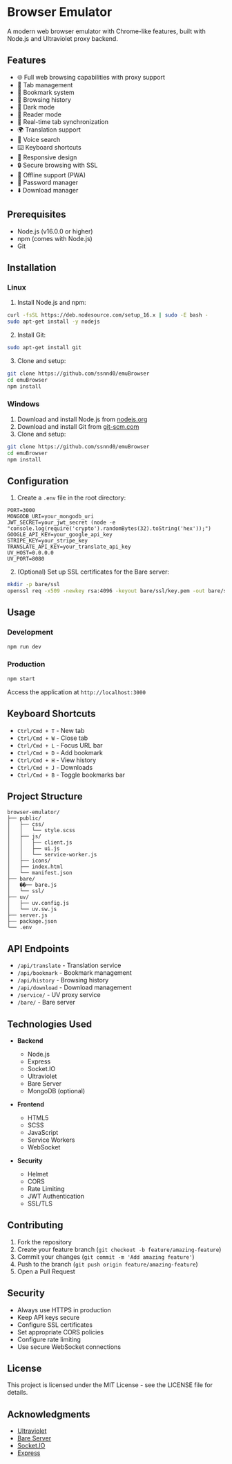 # Browser Emulator

A modern web browser emulator with Chrome-like features, built with Node.js and Ultraviolet proxy backend.

## Features

- 🌐 Full web browsing capabilities with proxy support
- 📑 Tab management
- 🔖 Bookmark system
- 📜 Browsing history
- 🌙 Dark mode
- 📖 Reader mode
- 🔄 Real-time tab synchronization
- 🌍 Translation support
- 🎤 Voice search
- ⌨️ Keyboard shortcuts
- 📱 Responsive design
- 🔒 Secure browsing with SSL
- 💾 Offline support (PWA)
- 🔑 Password manager
- ⬇️ Download manager

## Prerequisites

- Node.js (v16.0.0 or higher)
- npm (comes with Node.js)
- Git

## Installation

### Linux

1. Install Node.js and npm:
```bash
curl -fsSL https://deb.nodesource.com/setup_16.x | sudo -E bash -
sudo apt-get install -y nodejs
```

2. Install Git:
```bash
sudo apt-get install git
```

3. Clone and setup:
```bash
git clone https://github.com/ssnnd0/emuBrowser
cd emuBrowser
npm install
```

### Windows

1. Download and install Node.js from [nodejs.org](https://nodejs.org/)
2. Download and install Git from [git-scm.com](https://git-scm.com/download/win)
3. Clone and setup:
```bash
git clone https://github.com/ssnnd0/emuBrowser
cd emuBrowser
npm install
```

## Configuration

1. Create a `.env` file in the root directory:
```env
PORT=3000
MONGODB_URI=your_mongodb_uri
JWT_SECRET=your_jwt_secret (node -e "console.log(require('crypto').randomBytes(32).toString('hex'));")
GOOGLE_API_KEY=your_google_api_key
STRIPE_KEY=your_stripe_key
TRANSLATE_API_KEY=your_translate_api_key
UV_HOST=0.0.0.0
UV_PORT=8080
```

2. (Optional) Set up SSL certificates for the Bare server:
```bash
mkdir -p bare/ssl
openssl req -x509 -newkey rsa:4096 -keyout bare/ssl/key.pem -out bare/ssl/cert.pem -days 365 -nodes
```

## Usage

### Development
```bash
npm run dev
```

### Production
```bash
npm start
```

Access the application at `http://localhost:3000`

## Keyboard Shortcuts

- `Ctrl/Cmd + T` - New tab
- `Ctrl/Cmd + W` - Close tab
- `Ctrl/Cmd + L` - Focus URL bar
- `Ctrl/Cmd + D` - Add bookmark
- `Ctrl/Cmd + H` - View history
- `Ctrl/Cmd + J` - Downloads
- `Ctrl/Cmd + B` - Toggle bookmarks bar

## Project Structure

```
browser-emulator/
├── public/
│   ├── css/
│   │   └── style.scss
│   ├── js/
│   │   ├── client.js
│   │   ├── ui.js
│   │   └── service-worker.js
│   ├── icons/
│   ├── index.html
│   └── manifest.json
├── bare/
│   ��── bare.js
│   └── ssl/
├── uv/
│   ├── uv.config.js
│   └── uv.sw.js
├── server.js
├── package.json
└── .env
```

## API Endpoints

- `/api/translate` - Translation service
- `/api/bookmark` - Bookmark management
- `/api/history` - Browsing history
- `/api/download` - Download management
- `/service/` - UV proxy service
- `/bare/` - Bare server

## Technologies Used

- **Backend**
  - Node.js
  - Express
  - Socket.IO
  - Ultraviolet
  - Bare Server
  - MongoDB (optional)

- **Frontend**
  - HTML5
  - SCSS
  - JavaScript
  - Service Workers
  - WebSocket

- **Security**
  - Helmet
  - CORS
  - Rate Limiting
  - JWT Authentication
  - SSL/TLS

## Contributing

1. Fork the repository
2. Create your feature branch (`git checkout -b feature/amazing-feature`)
3. Commit your changes (`git commit -m 'Add amazing feature'`)
4. Push to the branch (`git push origin feature/amazing-feature`)
5. Open a Pull Request

## Security

- Always use HTTPS in production
- Keep API keys secure
- Configure SSL certificates
- Set appropriate CORS policies
- Configure rate limiting
- Use secure WebSocket connections

## License

This project is licensed under the MIT License - see the LICENSE file for details.

## Acknowledgments

- [Ultraviolet](https://github.com/titaniumnetwork-dev/Ultraviolet)
- [Bare Server](https://github.com/tomphttp/bare-server-node)
- [Socket.IO](https://socket.io/)
- [Express](https://expressjs.com/) 
